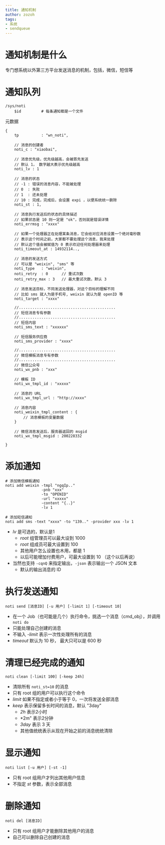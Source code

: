 ```yaml
---
title: 通知机制
author: zozoh
tags:
- 系统
- sendqueue
---
```


# 通知机制是什么

专门想系统以外第三方平台发送消息的机制，包括，微信，短信等

# 通知队列

```
/sys/noti
    $id         # 每条通知都是一个文件
```

元数据

```
{
    tp          : "wn_noti",
    
    // 消息的创建者
    noti_c : "xiaobai",
    
    // 消息优先级，优先级越高，会被首先发送
    // 默认 1， 数字越大表示优先级越高
    noti_lv : 1
    
    // 消息的状态
    // -1 : 错误的消息内容，不能被处理
    // 0  : 失败
    // 1  : 还未处理
    // 10 : 完成，完成后，会设置 expi ，以便系统统一删除 
    noti_st : 1,
    
    // 消息执行发送后的状态的具体描述
    // 如果状态是 10 则一定是 "ok"，否则就是错误详情
    noti_errmsg : "xxxx"
    
    // 如果一个处理器正在处理某条消息，它会给对应消息设置一个绝对毫秒数
    // 表示这个时间之前，大家都不要处理这个消息，我来处理
    // 默认这个值会被赋值为 0 表示欢迎任何处理器来处理 
    noti_timeout_at : 14932114..,
    
    // 消息的发送方式
    // 可以是 "weixin", "sms" 等
    noti_type   : "weixin",
    noti_retry  : 0      // 重试次数
    noti_retry_max : 3   // 最大重试次数，默认 3
    
    // 消息发送目标，不同发送处理器，对这个目标的理解不同
    // 比如 sms 就人为是手机号, weixin 就认为是 openID 等
    noti_target : "xxxx"

    //...........................................
    // 短信消息专有参数
    //...........................................
    // 短信内容
    noti_sms_text : "xxxxxx"
    
    // 短信服务供应商
    noti_sms_provider : "xxxx"
    
    //...........................................
    // 微信模板消息专有参数 
    //...........................................
    // 微信公众号
    noti_wx_pnb : "xxx"
    
    // 模板 ID
    noti_wx_tmpl_id : "xxxxx"
    
    // 消息的 URL
    noti_wx_tmpl_url : "http://xxxx"
    
    // 消息内容
    noti_weixin_tmpl_content : {
        // 消息模板的变量数据
    }
    
    // 微信消息发送后，服务器返回的 msgid
    noti_wx_tmpl_msgid : 200228332

}
```

# 添加通知

```
# 添加微信模板通知
noti add weixin -tmpl "ngqIp.."
                -pnb "xxx"
                -to "OPENID"
                -url "xxxxx"
                -content "{..}"
                -lv 1

# 添加短信通知
noti add sms -text "xxxx" -to "139.." -provider xxx -lv 1
```

* *lv* 是可选的，默认是1 
    * *root* 组管理员可以最大设到 1000
    * *root* 组成员可最大设置到 100
    * 其他用户怎么设置也木用，都是 1
    * 以后可能增加付费用户，可最大设置到 10 （这个以后再说）
* 当然也支持 `-cqnQ` 来指定输出，`-json` 表示输出一个 JSON 文本
    * 默认的输出消息的 ID


# 执行发送通知

```
noti send [消息ID] [-u 用户] [-limit 1] [-timeout 10]
```

* 在一个 Job（也可能是几个）执行命令，挑选一个消息（cmd_obj），并调用 `noti do`
* 只能处理自己创建的消息
* 不输入 *-limit* 表示一次性处理所有的消息
* *timeout* 默认为 10 秒， 最大只可以是 600 秒

# 清理已经完成的通知

```
noti clean [-limit 100] [-keep 24h]
```

* 清除所有 `noti_st=10` 的消息
* 只有 root 组的用户可以执行这个命令
* *limit* 如果不指定或者小于等于 0，一次将发送全部消息 
* *keep* 表示保留多长时间的消息，默认 "3day"
    * *2h* 表示2小时
    * *2m" 表示2分钟
    * *3day* 表示 3 天
    * 其他值统统表示从现在开始之前的消息统统清除

# 显示通知 

```
noti list [-u 用户] [-st -1]
```

* 只有 root 组用户才列出其他用户信息
* 不指定 *st* 参数，表示全部消息

# 删除通知

```
noti del [消息ID]
```

* 只有 root 组用户才能删除其他用户的消息
* 自己可以删除自己创建的消息


